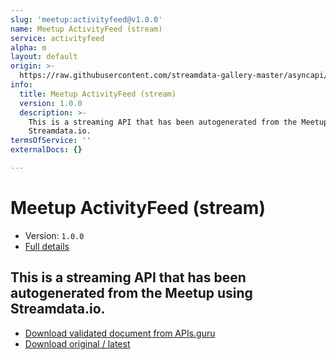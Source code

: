 ```yaml
---
slug: 'meetup:activityfeed@v1.0.0'
name: Meetup ActivityFeed (stream)
service: activityfeed
alpha: m
layout: default
origin: >-
  https://raw.githubusercontent.com/streamdata-gallery-master/asyncapi/master/_listings/meetup/meetup-activityfeed-stream-async.md
info:
  title: Meetup ActivityFeed (stream)
  version: 1.0.0
  description: >-
    This is a streaming API that has been autogenerated from the Meetup using
    Streamdata.io.
termsOfService: ''
externalDocs: {}

---
```

# Meetup ActivityFeed (stream)

* Version: `1.0.0`
* [Full details](../html/meetup:activityfeed@v1.0.0.html)



## This is a streaming API that has been autogenerated from the Meetup using Streamdata.io.



* [Download validated document from APIs.guru](https://raw.githubusercontent.com/APIs-guru/asyncapi-directory/master/docs/APIs/meetup%3Aactivityfeed%40v1.0.0.yaml)
* [Download original / latest](https://raw.githubusercontent.com/streamdata-gallery-master/asyncapi/master/_listings/meetup/meetup-activityfeed-stream-async.md)

<script type="application/ld+json">
{
  "@context": "http://schema.org/",
  "@type": "WebAPI",
  "description": "This is a streaming API that has been autogenerated from the Meetup using Streamdata.io.",
  "documentation": "",

  "name": "Meetup ActivityFeed (stream)"
}
</script>
